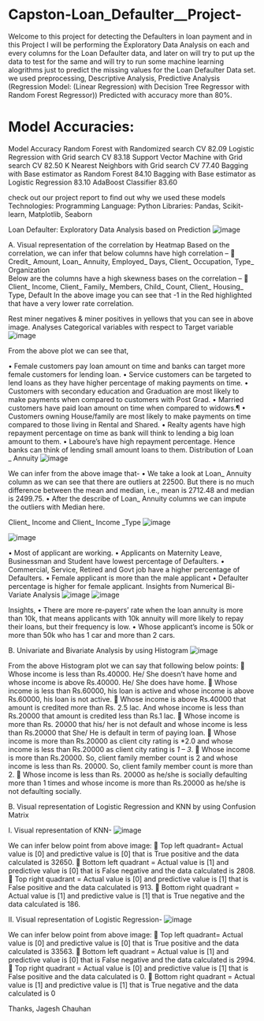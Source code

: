 # Capston-Loan_Defaulter__Project-
Welcome to this project for detecting the Defaulters in loan payment and in this Project I will be performing the Exploratory Data Analysis on each and every columns for the Loan Defaulter data, and later on will try to put up the data to test for the same and will try to run some machine learning alogrithms just to predict the missing values for the Loan Defaulter Data set. we used preprocessing, Descriptive Analysis, Predictive Analysis (Regression Model: (Linear Regression) with Decision Tree Regressor with Random Forest Regressor)) Predicted with accuracy more than 80%.
            
# Model Accuracies:
Model	Accuracy
Random Forest with Randomized search CV	82.09
Logistic Regression with Grid search CV	83.18
Support Vector Machine with Grid search CV	82.50
K Nearest Neighbors with Grid search CV	77.40
Bagging with Base estimator as Random Forest	84.10
Bagging with Base estimator as Logistic Regression	83.10
AdaBoost Classifier	83.60

check out our project report to find out why we used these models
Technologies:
Programming Language: Python
Libraries: Pandas, Scikit-learn, Matplotlib, Seaborn

 Loan Defaulter: Exploratory Data Analysis based on Prediction
 ![image](https://github.com/Jageshc49/Capston-Loan_Defaulter__Project-/assets/155012338/14b1a409-6ebe-4d5c-b79c-3b6ceb8e6eb8)

A.	Visual representation of the correlation by Heatmap
Based on the correlation, we can infer that below columns have high correlation –
	Credit_ Amount, Loan_ Annuity, Employed_ Days, Client_ Occupation, Type_ Organization  
Below are the columns have a high skewness bases on the correlation –
	Client_ Income, Client_ Family_ Members, Child_ Count, Client_ Housing_ Type, Default
 In the above image you can see that -1 in the Red highlighted that have a very lower rate correlation.

Rest miner negatives & miner positives in yellows that you can see in above image.
Analyses Categorical variables with respect to Target variable
![image](https://github.com/Jageshc49/Capston-Loan_Defaulter__Project-/assets/155012338/692c955b-fdff-4112-b8ef-7eb44f1593db)

 
From the above plot we can see that,

•	Female customers pay loan amount on time and banks can target more female customers for lending loan.
•	Service customers can be targeted to lend loans as they have higher percentage of making payments on time.
•	Customers with secondary education and Graduation are most likely to make payments when compared to customers with Post Grad.
•	Married customers have paid loan amount on time when compared to widows.¶
•	Customers owning House/family are most likely to make payments on time compared to those living in Rental and Shared.
•	Realty agents have high repayment percentage on time as bank will think to lending a big loan amount to them.
•	Laboure’s have high repayment percentage. Hence banks can think of lending small amount loans to them.
Distribution of Loan _ Annuity
![image](https://github.com/Jageshc49/Capston-Loan_Defaulter__Project-/assets/155012338/a0005a9b-580c-4297-857a-aca0fe22a804)

 
We can infer from the above image that- 
•	We take a look at Loan_ Annuity column as we can see that there are outliers at 22500. But there is no much difference between the mean and median, i.e., mean is 2712.48 and median is 2499.75.
•	After the describe of Loan_ Annuity columns we can impute the outliers with Median here.

Client_ Income and Client_ Income _Type
![image](https://github.com/Jageshc49/Capston-Loan_Defaulter__Project-/assets/155012338/4cfb13ec-967d-4b4b-a513-16b84254c1c7)

 ![image](https://github.com/Jageshc49/Capston-Loan_Defaulter__Project-/assets/155012338/2c4ca3f6-69c7-447f-945d-9fb6e161eaa8)

 
•	Most of applicant are working.
•	Applicants on Maternity Leave, Businessman and Student have lowest percentage of Defaulters.
•	Commercial, Service, Retired and Govt job have a higher percentage of Defaulters.
•	Female applicant is more than the male applicant 
•	Defaulter percentage is higher for female applicant.
Insights from Numerical Bi- Variate Analysis
![image](https://github.com/Jageshc49/Capston-Loan_Defaulter__Project-/assets/155012338/1fd2ba22-54ed-4398-9a8c-b552e472bac1)
![image](https://github.com/Jageshc49/Capston-Loan_Defaulter__Project-/assets/155012338/71b6fef1-7e04-4fb6-881a-d746df382b77)

 
 

Insights,
•	There are more re-payers’ rate when the loan annuity is more than 10k, that means applicants with 10k annuity will more likely to repay their loans, but their frequency is low.
•	Whose applicant’s income is 50k or more than 50k who has 1 car and more than 2 cars.


B. Univariate and Bivariate Analysis by using Histogram
![image](https://github.com/Jageshc49/Capston-Loan_Defaulter__Project-/assets/155012338/c44ec7cf-3730-4114-b715-ff9d8119dd68)
 

 From the above Histogram plot we can say that following below points:
	Whose income is less than Rs.40000. He/ She doesn’t have home and whose income is above Rs.40000. He/ She does have home.
	Whose income is less than Rs.60000, his loan is active and whose income is above Rs.60000, his loan is not active.
	Whose income is above Rs.40000 that amount is credited more than Rs. 2.5 lac. And whose income is less than Rs.20000 that amount is credited less than Rs.1 lac.
	Whose income is more than Rs. 20000 that his/ her is not default and whose income is less than Rs.20000 that She/ He is default in term of paying loan. 
	Whose income is more than Rs.20000 as client city rating is *2.0 and whose income is less than Rs.20000 as client city rating is *1 – 3*.
	Whose income is more than Rs.20000. So, client family member count is 2 and whose income is less than Rs. 20000. So, client family member count is more than 2.
	Whose income is less than Rs. 20000 as he/she is socially defaulting more than 1 times and whose income is more than Rs.20000 as he/she is not defaulting socially.
   
B.	Visual representation of Logistic Regression and KNN by using Confusion Matrix

I.	Visual representation of KNN-
![image](https://github.com/Jageshc49/Capston-Loan_Defaulter__Project-/assets/155012338/005a6962-dfdd-4b99-8550-f4d311f92e13)

 


We can infer below point from above image:
	Top left quadrant= Actual value is [0] and predictive value is [0] that is True positive and the data calculated is 32650.
	Bottom left quadrant = Actual value is [1] and predictive value is [0] that is False negative and the data calculated is 2808.
	Top right quadrant = Actual value is [0] and predictive value is [1] that is False positive and the data calculated is 913.
	Bottom right quadrant = Actual value is [1] and predictive value is [1] that is True negative and the data calculated is 186.

II.	Visual representation of Logistic Regression-
![image](https://github.com/Jageshc49/Capston-Loan_Defaulter__Project-/assets/155012338/66669f78-8f4b-46ef-b3bf-27c52c4e4dd6)

 

We can infer below point from above image:
	Top left quadrant= Actual value is [0] and predictive value is [0] that is True positive and the data calculated is 33563.
	Bottom left quadrant = Actual value is [1] and predictive value is [0] that is False negative and the data calculated is 2994.
	Top right quadrant = Actual value is [0] and predictive value is [1] that is False positive and the data calculated is 0.
	Bottom right quadrant = Actual value is [1] and predictive value is [1] that is True negative and the data calculated is 0



Thanks,
Jagesh Chauhan
